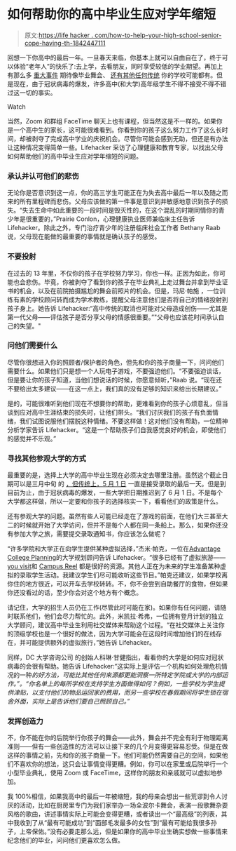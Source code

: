# 如何帮助你的高中毕业生应对学年缩短

> 原文:[https://life hacker . com/how-to-help-your-high-school-senior-cope-having-th-1842447111](https://lifehacker.com/how-to-help-your-high-school-senior-cope-with-having-th-1842447111)

回想一下你高中的最后一年。一旦春天来临，你基本上就可以自由自在了，终于可以体验“老年人”的快乐了:去上学，去看朋友，同时享受较低的学业期望。再加上有那么多 [重大事件](https://twocents.lifehacker.com/would-you-tell-your-kids-that-college-is-worth-the-mone-1837000013) 期待像毕业舞会、 [还有其他任何传统](https://offspring.lifehacker.com/start-your-kids-high-school-graduation-gift-in-kinderga-1833940742) 你的学校可能都有。但是现在，由于冠状病毒的爆发，许多高中(和大学)高年级学生不得不接受不得不错过这一切的事实。

Watch

当然，Zoom 和群组 FaceTime 聊天上也有课程，但当然这是不一样的。如果你是一个高中生的家长，这可能很难看到。你看到你的孩子这么努力工作了这么长时间，却被剥夺了完成高中学业的庆祝机会。尽管你可能会感到无助，但还是有办法让这种情况变得简单一些。Lifehacker 采访了心理健康和教育专家，以找出父母如何帮助他们的高中毕业生应对学年缩短的问题。

### 承认并认可他们的悲伤

无论你是否意识到这一点，你的高三学生可能正在为失去高中最后一年以及随之而来的所有里程碑而悲伤。父母应该做的第一件事是意识到并敏感地意识到孩子的损失。“失去生命中如此重要的一段时间是毁灭性的，在这个混乱的时期同情你的青少年是很重要的，”Prairie Conlon，心理健康执业医师兼临床主任告诉 Lifehacker。除此之外，专门治疗青少年的注册临床社会工作者 Bethany Raab 说，父母现在能做的最重要的事情就是确认孩子的感受。

### 不要投射

在过去的 13 年里，不仅你的孩子在学校努力学习，你也一样。正因为如此，你可能也会悲伤。毕竟，你被剥夺了看到你的孩子在毕业典礼上走过舞台并拿到毕业证书的机会，以及在前院拍摄尴尬的舞会前照片的机会。但是，玛尼·帕施 ，一位训练有素的学校顾问转而成为学术教练，提醒父母注意他们是否将自己的情绪投射到孩子身上。她告诉 Lifehacker:“高中传统的取消也可能对父母造成创伤——尤其是第一代父母——评估孩子是否分享父母的情感很重要。”"父母也应该花时间承认自己的失望。"

### 问他们需要什么

尽管你很想进入你的照顾者/保护者的角色，但先和你的孩子商量一下，问问他们需要什么。如果他们只是想一个人玩电子游戏，不要强迫他们。“不要强迫谈话，但是要让你的孩子知道，当他们想说话的时候，你愿意倾听，”Raab 说。“现在还不要给出太多建议——在这一点上，我们真的没有足够的知识来给出长期建议。”

是的，可能很难听到他们现在不想要你的帮助，更难看到你的孩子心烦意乱，但当谈到应对高中生涯结束的损失时，让他们带头。“我们讨厌我们的孩子有负面情绪，我们试图说服他们摆脱这种情绪。不要这样做！这对他们没有帮助，一位精神分析学家告诉 Lifehacker。“这是一个帮助孩子们自我感觉良好的机会，即使他们的感觉并不乐观。”

### 寻找其他参观大学的方式

最重要的是，选择上大学的高中毕业生现在必须决定去哪里注册。虽然这个截止日期可以是三月中旬 的 [，但传统上，](https://www.collegesimply.com/guides/application-deadlines/)[5 月 1 日](https://www.collegeraptor.com/getting-in/articles/college-admissions/college-acceptance-deadline-choose/) 一直是接受录取的最后一天。但是到目前为止，由于冠状病毒的爆发，一些大学把日期推迟到了 6 月 1 日。不是每个大学都这样做，所以一定要和你孩子的选择核实一下，看看他们的政策是什么。

还有参观大学的问题。虽然有些人可能已经走在了游戏的前面，在他们大三甚至大二的时候就开始了大学访问，但并不是每个人都在同一条船上。那么，如果你还没有参加大学之旅，需要提交录取通知书，你应该怎么做呢？

“许多学院和大学正在向学生提供某种虚拟选择，”杰米·帕克，一位在[Advantage College Planning](http://www.advcp.com)的大学规划顾问告诉 Lifehacker。“很多已经有了虚拟旅游——[you visit](https://www.youvisit.com/)和 [Campus Reel](https://www.campusreel.org/) 都是很好的资源。其他人正在为未来的学生准备某种虚拟的录取学生活动。我建议学生们尽可能收听这些节目。”帕克还建议，如果学校离你住的地方很近，可以开车去学校转转。不，你不会尝到自助餐厅的食物，但如果你还没看过的话，至少你会对这个地方有个概念。

请记住，大学的招生人员仍在工作(尽管此时可能在家)。如果你有任何问题，请随时联系他们，他们会尽力帮忙的。此外，米凯拉·希弗，一位拥有登月计划的独立大学顾问，建议高中毕业生利用社交媒体来帮助这个过程。“在社交媒体上关注你的顶级学校也是一个很好的做法，因为大学可能会在这段时间增加他们的在线存在，并可能提供额外的虚拟旅行，”她告诉 Lifehacker。

同样，DC 大学咨询公司 的创始人科琳·甘健指出，看看你的大学是如何应对冠状病毒的会很有帮助。她告诉 Lifehacker:“这实际上是评估一个机构如何处理危机情况的一种*的好方法，可能比其他任何来源都更能洞察一所特定学院或大学的内部运作。”。“你名单上的每所学校在支持学生方面做得如何？例如，一些学校为学生提供津贴，以支付他们的物品运回家的费用，而另一些学校在春假期间将学生锁在宿舍外面，实际上是告诉他们要自己照顾自己。”* 

### 发挥创造力

不，你不能在你的后院举行你孩子的舞会——此外，舞会并不完全有利于物理距离准则——但有一些创造性的方法可以让接下来的几个月变得更容易忍受。但是在做这样的事情之前，先和你的孩子商量一下。他们可能仍然需要自己的空间，如果他们不喜欢你的想法，这只会让事情变得更糟。例如，你可以在家里或后院举行一个小型毕业典礼，使用 Zoom 或 FaceTime，这样你的朋友和亲戚就可以虚拟地参加。

我 100%相信，如果我高中的最后一年被缩短，我的母亲会想出一些荒谬到令人讨厌的活动，比如在厨房里专门为我们家举办一场全波尔卡舞会，表演一段歌舞杂耍风格的歌曲，讲述事情实际上可能会变得更糟，或者读出一个“最高级”的列表，其中我收到了从“最有可能成功”到“面部毛发最多的女性”到“最有可能给我很多孙子，上帝保佑。”没有必要走那么远，但是如果你的高中毕业生确实想做一些事情来纪念他们的毕业，问问他们更喜欢怎么做。